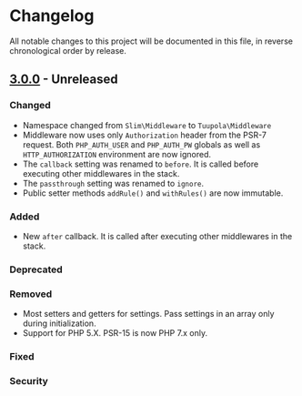 # Changelog

All notable changes to this project will be documented in this file, in reverse chronological order by release.

## [3.0.0](https://github.com/tuupola/slim-basic-aut/compare/3.0.0-rc.3...2.3.0) - Unreleased
### Changed
- Namespace changed from `Slim\Middleware` to `Tuupola\Middleware`
- Middleware now uses only `Authorization` header from the PSR-7 request. Both `PHP_AUTH_USER` and `PHP_AUTH_PW` globals as well as `HTTP_AUTHORIZATION` environment are now ignored.
- The `callback` setting was renamed to `before`. It is called before executing other middlewares in the stack.
- The `passthrough` setting was renamed to `ignore`.
- Public setter methods `addRule()` and `withRules()` are now immutable.

### Added
- New `after` callback. It is called after executing other middlewares in the stack.

### Deprecated
### Removed
- Most setters and getters for settings. Pass settings in an array only during initialization.
- Support for PHP 5.X. PSR-15 is now PHP 7.x only.

### Fixed
### Security


